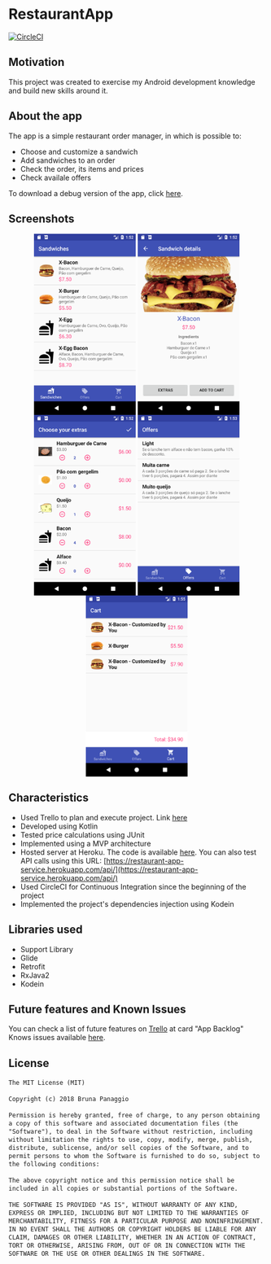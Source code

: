 # RestaurantApp

[![CircleCI](https://circleci.com/gh/brunazp/restaurant-app.svg?style=svg)](https://circleci.com/gh/brunazp/restaurant-app)

## Motivation
This project was created to exercise my Android development knowledge and build new skills around it.

## About the app
The app is a simple restaurant order manager, in which is possible to:
* Choose and customize a sandwich
* Add sandwiches to an order
* Check the order, its items and prices
* Check availale offers 

To download a debug version of the app, click [here](https://drive.google.com/file/d/1uk82CcICj_V6KyJ3OAaDGxVfMPwqkCEy/view?usp=sharing).

## Screenshots
<p align="center">
  <img src="screenshots/sandwiches_list.png" align="center" width=200>
  <img src="screenshots/sandwich_details.png" align="center" width=200>
  <img src="screenshots/extras_selector.png" align="center" width=200>
  <img src="screenshots/offers_list.png" align="center" width=200>
  <img src="screenshots/shopping_cart.png" align="center" width=200>
</p>

## Characteristics
* Used Trello to plan and execute project. Link [here](https://trello.com/b/IaRFcgyX/restaurant-app)
* Developed using Kotlin
* Tested price calculations using JUnit 
* Implemented using a MVP architecture
* Hosted server at Heroku. The code is available [here](https://github.com/brunazp/restaurant-server). You can also test API calls using this URL: [https://restaurant-app-service.herokuapp.com/api/](https://restaurant-app-service.herokuapp.com/api/)
* Used CircleCI for Continuous Integration since the beginning of the project
* Implemented the project's dependencies injection using Kodein

## Libraries used
* Support Library
* Glide
* Retrofit
* RxJava2
* Kodein

## Future features and Known Issues
You can check a list of future features on [Trello](https://trello.com/b/IaRFcgyX/restaurant-app) at card "App Backlog"
Knows issues available [here](https://trello.com/c/y6Cy9dQm/13-bugs-and-improvements).

## License
```
The MIT License (MIT)

Copyright (c) 2018 Bruna Panaggio

Permission is hereby granted, free of charge, to any person obtaining a copy of this software and associated documentation files (the "Software"), to deal in the Software without restriction, including without limitation the rights to use, copy, modify, merge, publish, distribute, sublicense, and/or sell copies of the Software, and to permit persons to whom the Software is furnished to do so, subject to the following conditions:

The above copyright notice and this permission notice shall be included in all copies or substantial portions of the Software.

THE SOFTWARE IS PROVIDED "AS IS", WITHOUT WARRANTY OF ANY KIND, EXPRESS OR IMPLIED, INCLUDING BUT NOT LIMITED TO THE WARRANTIES OF MERCHANTABILITY, FITNESS FOR A PARTICULAR PURPOSE AND NONINFRINGEMENT. IN NO EVENT SHALL THE AUTHORS OR COPYRIGHT HOLDERS BE LIABLE FOR ANY CLAIM, DAMAGES OR OTHER LIABILITY, WHETHER IN AN ACTION OF CONTRACT, TORT OR OTHERWISE, ARISING FROM, OUT OF OR IN CONNECTION WITH THE SOFTWARE OR THE USE OR OTHER DEALINGS IN THE SOFTWARE.
```